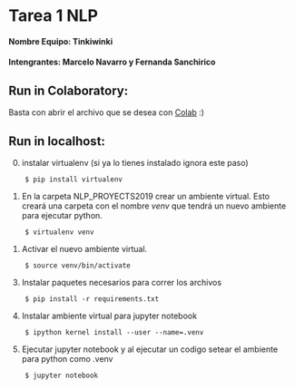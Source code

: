# Tarea 1 NLP

#### Nombre Equipo: Tinkiwinki
#### Intengrantes: Marcelo Navarro y Fernanda Sanchirico

## Run in Colaboratory:

Basta con abrir el archivo que se desea con [Colab](https://colab.research.google.com) :)
 
## Run in localhost:

0. instalar virtualenv (si ya lo tienes instalado ignora este paso)
```
    $ pip install virtualenv 
```

1. En la carpeta NLP_PROYECTS2019 crear un ambiente virtual. Esto creará una carpeta con el nombre *venv* que tendrá un nuevo ambiente para ejecutar python.

```
    $ virtualenv venv
```

1. Activar el nuevo ambiente virtual.

```
    $ source venv/bin/activate
```

3. Instalar paquetes necesarios para correr los archivos
```
    $ pip install -r requirements.txt
```

4. Instalar ambiente virtual para jupyter notebook

```
    $ ipython kernel install --user --name=.venv
```

5. Ejecutar jupyter notebook y al ejecutar un codigo setear el ambiente para python como .venv

```
    $ jupyter notebook
```